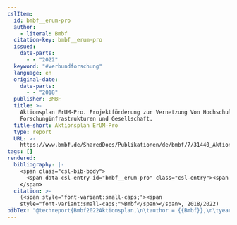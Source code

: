 ```yaml
---
cslItem:
  id: bmbf__erum-pro
  author:
    - literal: Bmbf
  citation-key: bmbf__erum-pro
  issued:
    date-parts:
      - - "2022"
  keyword: "#verbundforschung"
  language: en
  original-date:
    date-parts:
      - - "2018"
  publisher: BMBF
  title: >-
    Aktionsplan ErUM-Pro. Projektförderung zur Vernetzung Von Hochschulen,
    Forschunginfrastrukturen und Gesellschaft.
  title-short: Aktionsplan ErUM-Pro
  type: report
  URL: >-
    https://www.bmbf.de/SharedDocs/Publikationen/de/bmbf/7/31440_Aktionsplan_ErUM-Pro.pdf;jsessionid=FBE748A3794008BE93F3A34CBBE24EE9.live472?__blob=publicationFile&v=10
tags: []
rendered:
  bibliography: |-
    <span class="csl-bib-body">
      <span data-csl-entry-id="bmbf__erum-pro" class="csl-entry"><span class='author-bib'>Bmbf</span>. <span class='date-bib'>(2022)</span>. <span class='title'><i><b><span style="font-style:normal;">Aktionsplan ErUM-Pro. Projektförderung zur Vernetzung Von Hochschulen, Forschunginfrastrukturen und Gesellschaft.</span></b></i></span>. BMBF. <span class='URL'><a href='https://www.bmbf.de/SharedDocs/Publikationen/de/bmbf/7/31440_Aktionsplan_ErUM-Pro.pdf;jsessionid=FBE748A3794008BE93F3A34CBBE24EE9.live472?__blob=publicationFile&#38;v=10'>LINK</a></span> (Original work published 2018)</span>
    </span>
  citation: >-
    (<span style="font-variant:small-caps;"><span
    style="font-variant:small-caps;">Bmbf</span></span>, 2018/2022)
bibTex: "@techreport{Bmbf2022Aktionsplan,\n\tauthor = {{Bmbf}},\n\tyear = {2022},\n\tinstitution = {BMBF},\n\ttitle = {Aktionsplan {ErUM}-{Pro}. {Projektf}{\\\" o}rderung zur {Vernetzung} {Von} {Hochschulen}, {Forschunginfrastrukturen} und {Gesellschaft}.},\n\turl = {https://www.bmbf.de/SharedDocs/Publikationen/de/bmbf/7/31440_Aktionsplan_ErUM-Pro.pdf;jsessionid=FBE748A3794008BE93F3A34CBBE24EE9.live472?__blob=publicationFile&v=10},\n}\n\n"
---
```

